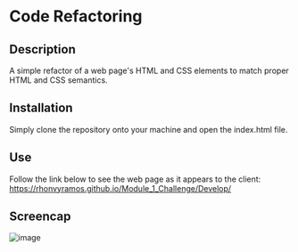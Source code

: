 # Code Refactoring
## Description

A simple refactor of a web page's HTML and CSS elements to match proper HTML and CSS semantics.

## Installation

Simply clone the repository onto your machine and open the index.html file.

## Use

Follow the link below to see the web page as it appears to the client:
https://rhonvyramos.github.io/Module_1_Challenge/Develop/

## Screencap

![image](https://github.com/rhonvyramos/Module_1_Challenge/assets/126701940/408ab3ee-c865-44e2-a95e-86b7504f14c3)

